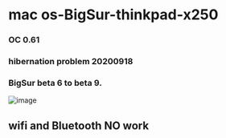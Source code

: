 # mac os-BigSur-thinkpad-x250
### OC 0.61 
###  hibernation problem 20200918
### BigSur beta 6 to beta 9.

![image](https://github.com/teddytaod/macos-BigSur-thinkpad-x250/blob/master/BigSur-beta6.png)
## wifi and Bluetooth NO work
